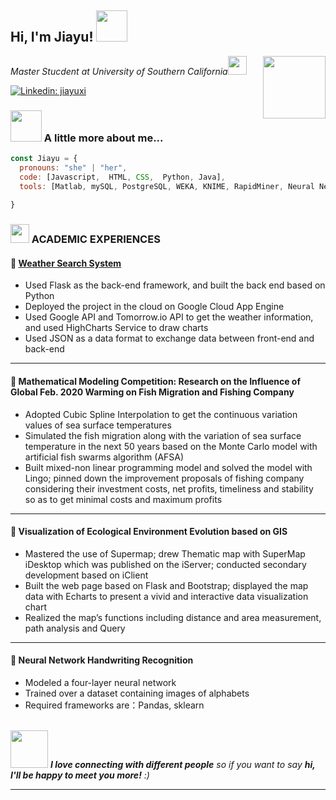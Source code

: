 
<h2> Hi, I'm Jiayu! <img src="https://media.giphy.com/media/mGcNjsfWAjY5AEZNw6/giphy.gif" width="50"></h2>
<img align='right' src="https://media.giphy.com/media/ieyl9zmCjO4b4t6qoY/giphy.gif" width="100">
<p><em>Master Stucdent at University of Southern California<img src="https://media.giphy.com/media/fYSnHlufseco8Fh93Z/giphy.gif" width="30">
</br>

</em></p>

<!--[![Twitter: ThaiiBraga](https://img.shields.io/twitter/follow/ThaiiBraga?style=social)](https://twitter.com/ThaiiBraga)
-->
[![Linkedin: jiayuxi](https://img.shields.io/badge/-jiayuxi-blue?style=flat-square&logo=Linkedin&logoColor=white&link=https://www.linkedin.com/in/jiayu-xi-758262228)](https://www.linkedin.com/in/jiayu-xi-758262228)
<!--[![GitHub Thaiane](https://img.shields.io/github/followers/thaiane?label=follow&style=social)](https://github.com/Thaiane)

![XIJIAYU's GitHub stats](https://github-readme-stats.vercel.app/api?username=XIJIAYU&show_icons=true&theme=radical)
-->
### <img src="https://media.giphy.com/media/VgCDAzcKvsR6OM0uWg/giphy.gif" width="50"> A little more about me...  

```javascript
const Jiayu = {
  pronouns: "she" | "her",
  code: [Javascript,  HTML, CSS,  Python, Java],
  tools: [Matlab, mySQL, PostgreSQL, WEKA, KNIME, RapidMiner, Neural Network],
  
}
```
### <img src="https://media.giphy.com/media/WUlplcMpOCEmTGBtBW/giphy.gif" width="30"> ACADEMIC EXPERIENCES
#### 🔔 <a href="https://github.com/XIJIAYU/weather-search-system"> Weather Search System </a>
- Used Flask as the back-end framework, and built the back end based on Python
- Deployed the project in the cloud on Google Cloud App Engine
- Used Google API and Tomorrow.io API to get the weather information, and used HighCharts Service to draw charts
- Used JSON as a data format to exchange data between front-end and back-end
***
#### 🔔 Mathematical Modeling Competition: Research on the Influence of Global Feb. 2020 Warming on Fish Migration and Fishing Company
- Adopted Cubic Spline Interpolation to get the continuous variation values of sea surface temperatures
- Simulated the fish migration along with the variation of sea surface temperature in the next 50 years based on the Monte Carlo model with artificial fish swarms algorithm (AFSA)
- Built mixed-non linear programming model and solved the model with Lingo; pinned down the improvement proposals of fishing company considering their investment costs, net profits, timeliness and stability so as to get minimal costs and maximum profits
***
#### 🔔 Visualization of Ecological Environment Evolution based on GIS
- Mastered the use of Supermap; drew Thematic map with SuperMap iDesktop which was published on the iServer; conducted secondary development based on iClient
- Built the web page based on Flask and Bootstrap; displayed the map data with Echarts to present a vivid and interactive data visualization chart
- Realized the map’s functions including distance and area measurement, path analysis and Query
***
#### 🔔 Neural Network Handwriting Recognition
-  Modeled a four-layer neural network 
-  Trained over a dataset containing images of alphabets
-  Required frameworks are：Pandas, sklearn
</br>
<img src="https://media.giphy.com/media/LnQjpWaON8nhr21vNW/giphy.gif" width="60"> <em><b>I love connecting with different people</b> so if you want to say <b>hi, I'll be happy to meet you more!</b> :)</em>

---
